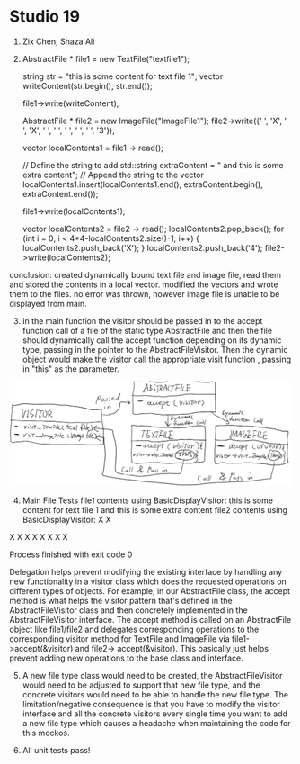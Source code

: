 # Studio 19
1. Zix Chen, Shaza Ali
2.
    AbstractFile * file1 = new TextFile("textfile1");
    
    string str = "this is some content for text file 1";
    vector<char> writeContent(str.begin(), str.end());
    
    file1->write(writeContent);

    AbstractFile * file2 = new ImageFile("ImageFile1");
    file2->write({' ', 'X', ' ', 'X', ' ', ' ', ' ', ' ', ' ', '3'});

    vector<char> localContents1 = file1 -> read();

    // Define the string to add
    std::string extraContent = " and this is some extra content";
    // Append the string to the vector
    localContents1.insert(localContents1.end(), extraContent.begin(), extraContent.end());

    file1->write(localContents1);

    vector<char> localContents2 = file2 -> read();
    localContents2.pop_back();
    for (int i = 0; i < 4*4-localContents2.size()-1; i++)
    {
        localContents2.push_back('X');
    }
    localContents2.push_back('4');
    file2->write(localContents2);
    

conclusion: created dynamically bound text file and image file, read them and stored the contents in a local vector. 
modified the vectors and wrote them to the files. no error was thrown, however image file is unable to be displayed from 
main.

3. in the main function the visitor should be passed in to the accept function call of a file of the static type 
AbstractFile and then the file should dynamically call the accept function depending on its dynamic type, passing in the
 pointer to the AbstractFileVisitor. Then the dynamic object would make the visitor call the appropriate visit function
, passing in "this" as the parameter.

![img_1.png](img_1.png)

4.  Main File Tests
file1 contents using BasicDisplayVisitor:
this is some content for text file 1 and this is some extra content
file2 contents using BasicDisplayVisitor:
  X   X

X X X X
X X X X

Process finished with exit code 0

Delegation helps prevent modifying the existing interface by handling any new functionality in a visitor class which does 
the requested operations on different types of objects. For example, in our AbstractFile class, the accept method is what 
helps the visitor pattern that's defined in the AbstractFileVisitor class and then concretely implemented in the AbstractFileVisitor 
interface. The accept method is called on an AbstractFile object like file1/file2 and delegates corresponding operations to the 
corresponding visitor method for TextFile and ImageFile via file1->accept(&visitor) and file2-> accept(&visitor). 
This basically just helps prevent adding new operations to the base class and interface.

5. A new file type class would need to be created, the AbstractFileVisitor would need to be adjusted to support that new file type, 
and the concrete visitors would need to be able to handle the new file type. The limitation/negative consequence is that you have to modify the visitor
interface and all the concrete visitors every single time you want to add a new file type which causes a headache when maintaining 
the code for this mockos.

6. All unit tests pass!

